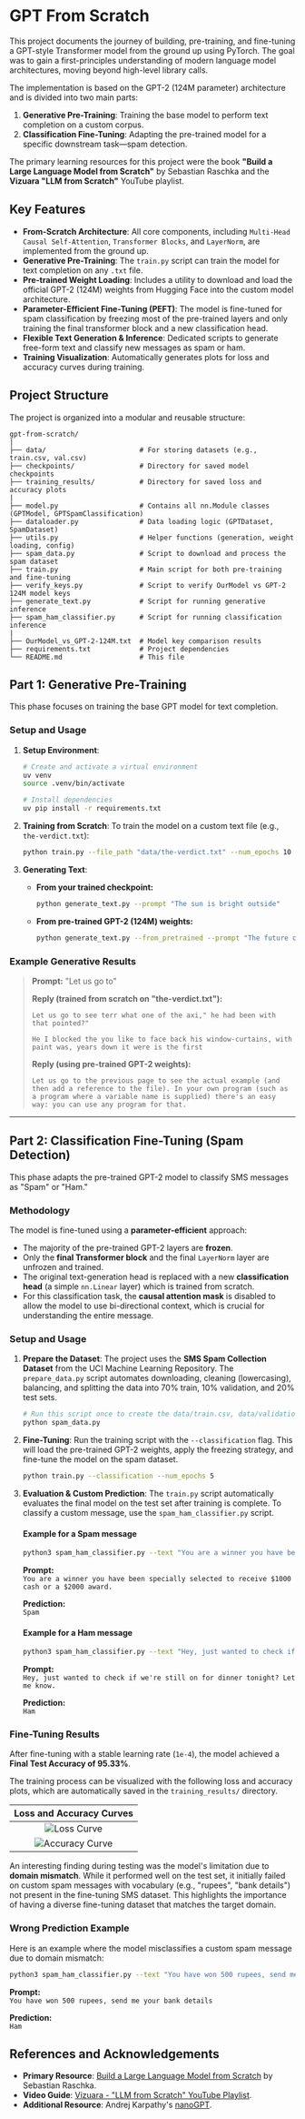 # GPT From Scratch

This project documents the journey of building, pre-training, and fine-tuning a GPT-style Transformer model from the ground up using PyTorch. The goal was to gain a first-principles understanding of modern language model architectures, moving beyond high-level library calls.

The implementation is based on the GPT-2 (124M parameter) architecture and is divided into two main parts:
1.  **Generative Pre-Training**: Training the base model to perform text completion on a custom corpus.
2.  **Classification Fine-Tuning**: Adapting the pre-trained model for a specific downstream task—spam detection.

The primary learning resources for this project were the book **"Build a Large Language Model from Scratch"** by Sebastian Raschka and the **Vizuara "LLM from Scratch"** YouTube playlist.

## Key Features

* **From-Scratch Architecture**: All core components, including `Multi-Head Causal Self-Attention`, `Transformer Blocks`, and `LayerNorm`, are implemented from the ground up.
* **Generative Pre-Training**: The `train.py` script can train the model for text completion on any `.txt` file.
* **Pre-trained Weight Loading**: Includes a utility to download and load the official GPT-2 (124M) weights from Hugging Face into the custom model architecture.
* **Parameter-Efficient Fine-Tuning (PEFT)**: The model is fine-tuned for spam classification by freezing most of the pre-trained layers and only training the final transformer block and a new classification head.
* **Flexible Text Generation & Inference**: Dedicated scripts to generate free-form text and classify new messages as spam or ham.
* **Training Visualization**: Automatically generates plots for loss and accuracy curves during training.

## Project Structure

The project is organized into a modular and reusable structure:

```
gpt-from-scratch/
|
├── data/                       # For storing datasets (e.g., train.csv, val.csv)
├── checkpoints/                # Directory for saved model checkpoints
├── training_results/           # Directory for saved loss and accuracy plots
|
├── model.py                    # Contains all nn.Module classes (GPTModel, GPTSpamClassification)
├── dataloader.py               # Data loading logic (GPTDataset, SpamDataset)
├── utils.py                    # Helper functions (generation, weight loading, config)
├── spam_data.py                # Script to download and process the spam dataset
├── train.py                    # Main script for both pre-training and fine-tuning
├── verify_keys.py              # Script to verify OurModel vs GPT-2 124M model keys
├── generate_text.py            # Script for running generative inference
├── spam_ham_classifier.py      # Script for running classification inference
|
├── OurModel_vs_GPT-2-124M.txt  # Model key comparison results
├── requirements.txt            # Project dependencies
└── README.md                   # This file
```

## Part 1: Generative Pre-Training

This phase focuses on training the base GPT model for text completion.

### Setup and Usage

1.  **Setup Environment**:
    ```bash
    # Create and activate a virtual environment
    uv venv
    source .venv/bin/activate

    # Install dependencies
    uv pip install -r requirements.txt
    ```

2.  **Training from Scratch**:
    To train the model on a custom text file (e.g., `the-verdict.txt`):
    ```bash
    python train.py --file_path "data/the-verdict.txt" --num_epochs 10
    ```

3.  **Generating Text**:
    * **From your trained checkpoint:**
        ```bash
        python generate_text.py --prompt "The sun is bright outside"
        ```
    * **From pre-trained GPT-2 (124M) weights:**
        ```bash
        python generate_text.py --from_pretrained --prompt "The future of artificial intelligence is"
        ```

### Example Generative Results

> **Prompt:** "Let us go to"
>
> **Reply (trained from scratch on "the-verdict.txt"):**
> ```
> Let us go to see terr what one of the axi," he had been with that pointed?"
>
> He I blocked the you like to face back his window-curtains, with paint was, years down it were is the first
> ```
>
> **Reply (using pre-trained GPT-2 weights):**
> ```
> Let us go to the previous page to see the actual example (and then add a reference to the file). In your own program (such as a program where a variable name is supplied) there's an easy way: you can use any program for that.
> ```

---

## Part 2: Classification Fine-Tuning (Spam Detection)

This phase adapts the pre-trained GPT-2 model to classify SMS messages as "Spam" or "Ham."

### Methodology

The model is fine-tuned using a **parameter-efficient** approach:
* The majority of the pre-trained GPT-2 layers are **frozen**.
* Only the **final Transformer block** and the final `LayerNorm` layer are unfrozen and trained.
* The original text-generation head is replaced with a new **classification head** (a simple `nn.Linear` layer) which is trained from scratch.
* For this classification task, the **causal attention mask** is disabled to allow the model to use bi-directional context, which is crucial for understanding the entire message.

### Setup and Usage

1.  **Prepare the Dataset**:
    The project uses the **SMS Spam Collection Dataset** from the UCI Machine Learning Repository. The `prepare_data.py` script automates downloading, cleaning (lowercasing), balancing, and splitting the data into 70% train, 10% validation, and 20% test sets.
    ```bash
    # Run this script once to create the data/train.csv, data/validation.csv, and data/test.csv files
    python spam_data.py
    ```

2.  **Fine-Tuning**:
    Run the training script with the `--classification` flag. This will load the pre-trained GPT-2 weights, apply the freezing strategy, and fine-tune the model on the spam dataset.
    ```bash
    python train.py --classification --num_epochs 5
    ```

3.  **Evaluation & Custom Prediction**:
    The `train.py` script automatically evaluates the final model on the test set after training is complete. To classify a custom message, use the `spam_ham_classifier.py` script.
    #### Example for a Spam message
    ```bash
    python3 spam_ham_classifier.py --text "You are a winner you have been specially selected to receive $1000 cash or a $2000 award."
    ```
    **Prompt:**  
    `You are a winner you have been specially selected to receive $1000 cash or a $2000 award.`

    **Prediction:**  
    `Spam`

    #### Example for a Ham message
    ```bash
    python3 spam_ham_classifier.py --text "Hey, just wanted to check if we're still on for dinner tonight? Let me know."
    ```
    **Prompt:**  
    `Hey, just wanted to check if we're still on for dinner tonight? Let me know.`

    **Prediction:**  
    `Ham`

### Fine-Tuning Results

After fine-tuning with a stable learning rate (`1e-4`), the model achieved a **Final Test Accuracy of 95.33%**.

The training process can be visualized with the following loss and accuracy plots, which are automatically saved in the `training_results/` directory.

| Loss and Accuracy Curves |
|:--------------------------:|
| ![Loss Curve](training_results/loss_plot.png)      |
| ![Accuracy Curve](training_results/accuracy_plot.png) |

An interesting finding during testing was the model's limitation due to **domain mismatch**. While it performed well on the test set, it initially failed on custom spam messages with vocabulary (e.g., "rupees", "bank details") not present in the fine-tuning SMS dataset. This highlights the importance of having a diverse fine-tuning dataset that matches the target domain.
### Wrong Prediction Example

Here is an example where the model misclassifies a custom spam message due to domain mismatch:

```bash
python3 spam_ham_classifier.py --text "You have won 500 rupees, send me your bank details"
```

**Prompt:**  
`You have won 500 rupees, send me your bank details`

**Prediction:**  
`Ham`

## References and Acknowledgements

* **Primary Resource**: [Build a Large Language Model from Scratch](https://www.manning.com/books/build-a-large-language-model-from-scratch) by Sebastian Raschka.
* **Video Guide**: [Vizuara - "LLM from Scratch" YouTube Playlist](https://www.youtube.com/playlist?list=PLPTV0NXA_ZSgsLAr8YCgCwhPIJNNtexWu).
* **Additional Resource**: Andrej Karpathy's [nanoGPT](https://github.com/karpathy/nanoGPT).